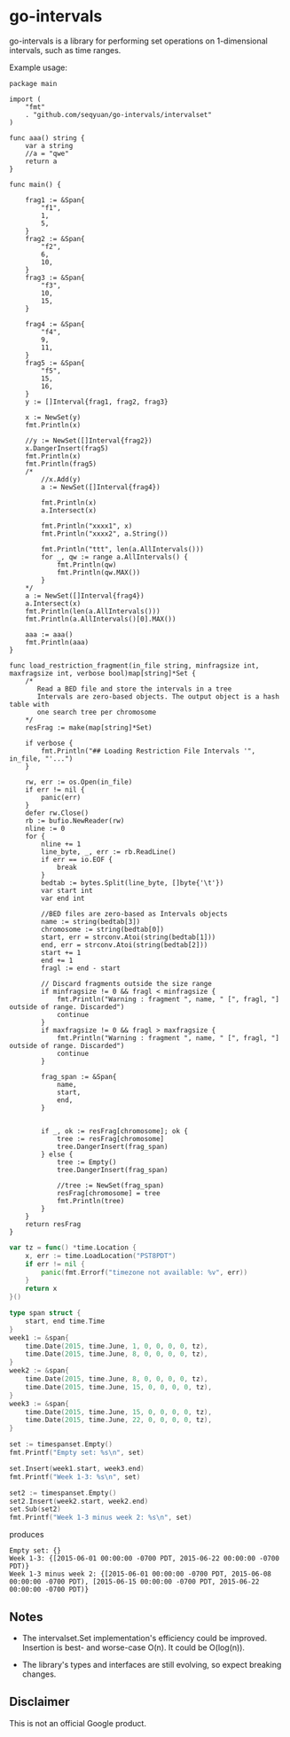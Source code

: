 # go-intervals

go-intervals is a library for performing set operations on 1-dimensional
intervals, such as time ranges.

Example usage:
```
package main

import (
    "fmt"
    . "github.com/seqyuan/go-intervals/intervalset"
)

func aaa() string {
    var a string
    //a = "qwe"
    return a
}

func main() {

    frag1 := &Span{
        "f1",
        1,
        5,
    }
    frag2 := &Span{
        "f2",
        6,
        10,
    }
    frag3 := &Span{
        "f3",
        10,
        15,
    }

    frag4 := &Span{
        "f4",
        9,
        11,
    }
    frag5 := &Span{
        "f5",
        15,
        16,
    }
    y := []Interval{frag1, frag2, frag3}

    x := NewSet(y)
    fmt.Println(x)

    //y := NewSet([]Interval{frag2})
    x.DangerInsert(frag5)
    fmt.Println(x)
    fmt.Println(frag5)
    /*
        //x.Add(y)
        a := NewSet([]Interval{frag4})

        fmt.Println(x)
        a.Intersect(x)

        fmt.Println("xxxx1", x)
        fmt.Println("xxxx2", a.String())

        fmt.Println("ttt", len(a.AllIntervals()))
        for _, qw := range a.AllIntervals() {
            fmt.Println(qw)
            fmt.Println(qw.MAX())
        }
    */
    a := NewSet([]Interval{frag4})
    a.Intersect(x)
    fmt.Println(len(a.AllIntervals()))
    fmt.Println(a.AllIntervals()[0].MAX())

    aaa := aaa()
    fmt.Println(aaa)
}

```

```
func load_restriction_fragment(in_file string, minfragsize int, maxfragsize int, verbose bool)map[string]*Set {
    /*
       Read a BED file and store the intervals in a tree
       Intervals are zero-based objects. The output object is a hash table with
       one search tree per chromosome
    */
    resFrag := make(map[string]*Set)

    if verbose {
        fmt.Println("## Loading Restriction File Intervals '", in_file, "'...")
    }

    rw, err := os.Open(in_file)
    if err != nil {
        panic(err)
    }
    defer rw.Close()
    rb := bufio.NewReader(rw)
    nline := 0
    for {
        nline += 1
        line_byte, _, err := rb.ReadLine()
        if err == io.EOF {
            break
        }
        bedtab := bytes.Split(line_byte, []byte{'\t'})
        var start int
        var end int

        //BED files are zero-based as Intervals objects
        name := string(bedtab[3])
        chromosome := string(bedtab[0])
        start, err = strconv.Atoi(string(bedtab[1]))
        end, err = strconv.Atoi(string(bedtab[2]))
        start += 1
        end += 1
        fragl := end - start

        // Discard fragments outside the size range
        if minfragsize != 0 && fragl < minfragsize {
            fmt.Println("Warning : fragment ", name, " [", fragl, "] outside of range. Discarded")
            continue
        }
        if maxfragsize != 0 && fragl > maxfragsize {
            fmt.Println("Warning : fragment ", name, " [", fragl, "] outside of range. Discarded")
            continue
        }

        frag_span := &Span{
            name,
            start,
            end,
        }


        if _, ok := resFrag[chromosome]; ok {
            tree := resFrag[chromosome]
            tree.DangerInsert(frag_span)
        } else {
            tree := Empty()
            tree.DangerInsert(frag_span)

            //tree := NewSet(frag_span)
            resFrag[chromosome] = tree
            fmt.Println(tree)
        }
    }
    return resFrag
}
```

```go
var tz = func() *time.Location {
    x, err := time.LoadLocation("PST8PDT")
    if err != nil {
        panic(fmt.Errorf("timezone not available: %v", err))
    }
    return x
}()

type span struct {
    start, end time.Time
}
week1 := &span{
    time.Date(2015, time.June, 1, 0, 0, 0, 0, tz),
    time.Date(2015, time.June, 8, 0, 0, 0, 0, tz),
}
week2 := &span{
    time.Date(2015, time.June, 8, 0, 0, 0, 0, tz),
    time.Date(2015, time.June, 15, 0, 0, 0, 0, tz),
}
week3 := &span{
    time.Date(2015, time.June, 15, 0, 0, 0, 0, tz),
    time.Date(2015, time.June, 22, 0, 0, 0, 0, tz),
}

set := timespanset.Empty()
fmt.Printf("Empty set: %s\n", set)

set.Insert(week1.start, week3.end)
fmt.Printf("Week 1-3: %s\n", set)

set2 := timespanset.Empty()
set2.Insert(week2.start, week2.end)
set.Sub(set2)
fmt.Printf("Week 1-3 minus week 2: %s\n", set)
```

produces

    Empty set: {}
    Week 1-3: {[2015-06-01 00:00:00 -0700 PDT, 2015-06-22 00:00:00 -0700 PDT)}
    Week 1-3 minus week 2: {[2015-06-01 00:00:00 -0700 PDT, 2015-06-08 00:00:00 -0700 PDT), [2015-06-15 00:00:00 -0700 PDT, 2015-06-22 00:00:00 -0700 PDT)}

## Notes

- The intervalset.Set implementation's efficiency could be improved. Insertion
  is best- and worse-case O(n). It could be O(log(n)).

- The library's types and interfaces are still evolving, so expect breaking
  changes.

## Disclaimer

This is not an official Google product.
